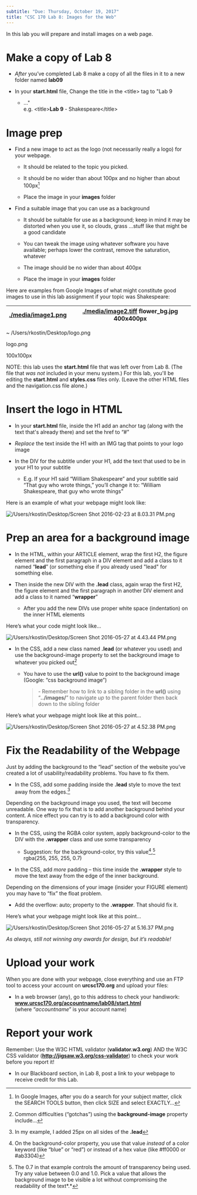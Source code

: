 ```yaml
---
subtitle: "Due: Thursday, October 19, 2017"
title: "CSC 170 Lab 8: Images for the Web"
---
```


In this lab you will prepare and install images on a web page.

Make a copy of Lab 8 
=====================

-   *After* you’ve completed Lab 8 make a copy of all the files in it to a new
    folder named **lab09**

-   In your **start.html** file, Change the title in the \<title\> tag to "Lab 9
    - …"  
    e.g. \<title\>**Lab 9** - Shakespeare\</title\>

Image prep
==========

-   Find a new image to act as the logo (not necessarily really a logo) for your
    webpage.

    -   It should be related to the topic you picked.

    -   It should be no wider than about 100px and no higher than about
        100px[^1]

        [^1]: In Google Images, after you do a search for your subject matter,
        click the SEARCH TOOLS button, then click SIZE and select EXACTLY…

    -   Place the image in your **images** folder

-   Find a suitable image that you can use as a background

    -   It should be suitable for use as a background; keep in mind it may be
        distorted when you use it, so clouds, grass …stuff like that might be a
        good candidate

    -   You can tweak the image using whatever software you have available;
        perhaps lower the contrast, remove the saturation, whatever

    -   The image should be no wider than about 400px

    -   Place the image in your **images** folder

Here are examples from Google Images of what might constitute good images to use
in this lab assignment if your topic was Shakespeare:

| [./media/image1.png](./media/image1.png) | [./media/image2.tiff](./media/image2.tiff) flower_bg.jpg 400x400px |
|------------------------------------------|--------------------------------------------------------------------|


~   /Users/rkostin/Desktop/logo.png

logo.png

100x100px

NOTE: this lab uses the **start.html** file that was left over from Lab 8. (The
file that *was not* included in your menu system.) For this lab, you'll be
editing the **start.html** and **styles.css** files only. (Leave the other HTML
files and the navigation.css file alone.)

Insert the logo in HTML
=======================

-   In your **start.html** file, inside the H1 add an anchor tag (along with the
    text that's already there) and set the href to “\#”

-   *Replace* the text inside the H1 with an IMG tag that points to your logo
    image

-   In the DIV for the subtitle under your H1, add the text that used to be in
    your H1 to your subtitle

    -   E.g. If your H1 said “William Shakespeare” and your subtitle said “That
        guy who wrote things,” you’ll change it to: “William Shakespeare, that
        guy who wrote things”

Here is an example of what your webpage might look like:

![/Users/rkostin/Desktop/Screen Shot 2016-02-23 at 8.03.31 PM.png](media/3df47b14d9134d6096d9f0b196d1f9ed.png)

Prep an area for a background image
===================================

-   In the HTML, within your ARTICLE element, wrap the first H2, the figure
    element and the first paragraph in a DIV element and add a class to it named
    “**lead**” (or something else if you already used "lead" for something else.

-   Then inside the new DIV with the **.lead** class, again wrap the first H2,
    the figure element and the first paragraph in another DIV element and add a
    class to it named “**wrapper**”

    -   After you add the new DIVs use proper white space (indentation) on the
        inner HTML elements

Here’s what your code might look like…

![/Users/rkostin/Desktop/Screen Shot 2016-05-27 at 4.43.44 PM.png](media/59a48c076208e2a6029671357c93decd.png)

-   In the CSS, add a new class named **.lead** (or whatever you used) and use
    the background-image property to set the background image to whatever you
    picked out[^2]

    [^2]: Common difficulties (“gotchas”) using the **background-image**
    property include…  
    - You have to use the **url()** value to point to the background image
    (Google: “css background image”)

        >   \- Remember how to link to a sibling folder in the **url()** using
        >   “**../images/**” to navigate *up* to the parent folder then back
        >   down to the sibling folder

Here’s what your webpage might look like at this point…  


![/Users/rkostin/Desktop/Screen Shot 2016-05-27 at 4.52.38 PM.png](media/1dcfc35089b8d76b68e420f62afff870.png)

Fix the Readability of the Webpage
==================================

Just by adding the background to the “lead” section of the website you’ve
created a lot of usability/readability problems. You have to fix them.

-   In the CSS, add some padding inside the **.lead** style to move the text
    away from the edges.[^3]

    [^3]: In my example, I added 25px on all sides of the **.lead**

Depending on the background image you used, the text will become unreadable. One
way to fix that is to add another background behind your content. A nice effect
you can try is to add a background color with transparency.

-   In the CSS, using the RGBA color system, apply background-color to the DIV
    with the **.wrapper** class and use some transparency

    -   Suggestion: for the background-color, try this value[^4],[^5]  
        rgba(255, 255, 255, 0.7)

        [^4]: On the background-color property, you use that value *instead* of
        a color keyword (like “blue” or “red”) or instead of a hex value (like
        \#ff0000 or \#ab3304)

        [^5]: The 0.7 in that example controls the amount of transparency being
        used. Try any value between 0.0 and 1.0. Pick a value that allows the
        background image to be visible a lot without compromising the
        readability of the text*.*

-   In the CSS, add *more* padding – this time inside the **.wrapper** style to
    move the text away from the edge of the inner background.

Depending on the dimensions of your image (insider your FIGURE element) you may
have to “fix” the float problem.

-   Add the overflow: auto; property to the **.wrapper**. That should fix it.

Here’s what your webpage might look like at this point…  


![/Users/rkostin/Desktop/Screen Shot 2016-05-27 at 5.16.37 PM.png](media/8c422d5140d8a28c540ceac9756fe36b.png)

*As always, still not winning any awards for design, but it’s readable!*

Upload your work
================

When you are done with your webpage, close everything and use an FTP tool to
access your account on **urcsc170.org** and upload your files:

-   In a web browser (any), go to this address to check your handiwork:  
    **www.urcsc170.org/accountname/lab08/start.html**  
    (where “*accountname*” is your account name)

Report your work
================

Remember: Use the W3C HTML validator (**validator.w3.org**) AND the W3C CSS
validator (**http://jigsaw.w3.org/css-validator**) to check your work before you
report it!

-   In our Blackboard section, in Lab 8, post a link to your webpage to receive
    credit for this Lab.
